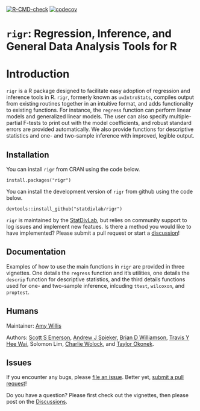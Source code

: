 
<!-- README.md is generated from README.Rmd. Please edit that file -->

<!-- badges: start 
[![CRAN status](https://www.r-pkg.org/badges/version/corncob)](https://CRAN.R-project.org/package=corncob)-->

[![R-CMD-check](https://github.com/statdivlab/rigr/workflows/R-CMD-check/badge.svg)](https://github.com/statdivlab/rigr/actions)
[![codecov](https://codecov.io/gh/statdivlab/rigr/branch/main/graph/badge.svg)](https://codecov.io/gh/statdivlab/rigr)
<!-- [![Docker Repository on Quay](https://quay.io/repository/fhcrc-microbiome/corncob/status "Docker Repository on Quay")](https://quay.io/repository/fhcrc-microbiome/corncob)-->
<!-- badges: end -->

# `rigr`: Regression, Inference, and General Data Analysis Tools for R

# Introduction

`rigr` is a R package designed to facilitate easy adoption of regression
and inference tools in R. `rigr`, formerly known as `uwIntroStats`,
compiles output from existing routines together in an intuitive format,
and adds functionality to existing functions. For instance, the
`regress` function can perform linear models and generalized linear
models. The user can also specify multiple-partial F-tests to print out
with the model coefficients, and robust standard errors are provided
automatically. We also provide functions for descriptive statistics and
one- and two-sample inference with improved, legible output.

## Installation

You can install `rigr` from CRAN using the code below.

    install.packages("rigr")

You can install the development version of `rigr` from github using the
code below.

    devtools::install_github("statdivlab/rigr")

`rigr` is maintained by the
[StatDivLab](http://statisticaldiversitylab.com/), but relies on
community support to log issues and implement new featues. Is there a
method you would like to have implemented? Please submit a pull request
or start a
[discussion](https://github.com/statdivlab/rigr/discussions)\!

## Documentation

Examples of how to use the main functions in `rigr` are provided in
three vignettes. One details the `regress` function and it’s utilities,
one details the `descrip` function for descriptive statistics, and the
third details functions used for one- and two-sample inference,
inlcuding `ttest`, `wilcoxon`, and `proptest`.

## Humans

Maintainer: [Amy Willis](http://statisticaldiversitylab.com)

Authors: [Scott S Emerson](http://www.emersonstatistics.com/), [Andrew J
Spieker](https://www.vumc.org/biostatistics/person/andrew-spieker-phd),
[Brian D Williamson](https://bdwilliamson.github.io/), [Travis Y Hee
Wai](https://scholar.google.com/citations?user=WaJn2wIAAAAJ&hl=en),
Solomon Lim, [Charlie Wolock](https://cwolock.github.io/), and [Taylor
Okonek](https://www.biostat.washington.edu/people/taylor-okenek).

## Issues

If you encounter any bugs, please [file an
issue](https://github.com/statdivlab/rigr/issues). Better yet, [submit a
pull request](https://github.com/statdivlab/rigr/pulls)\!

Do you have a question? Please first check out the vignettes, then
please post on the
[Discussions](https://github.com/statdivlab/rigr/discussions).
